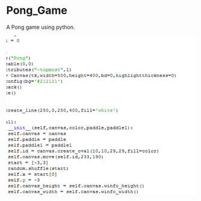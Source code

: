 # Pong_Game
A Pong game using python.


![alt text](screenshots/Pong.gif "Output of the above Program")

